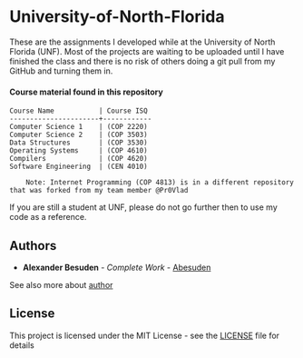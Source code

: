 # University-of-North-Florida
These are the assignments I developed while at the University of North Florida (UNF). Most of the projects are waiting to be uploaded until I have finished the class and there is no risk of others doing a git pull from my GitHub and turning them in.

#### Course material found in this repository
```
Course Name           | Course ISQ
----------------------+------------
Computer Science 1    | (COP 2220)
Computer Science 2    | (COP 3503)
Data Structures       | (COP 3530)
Operating Systems     | (COP 4610)
Compilers             | (COP 4620)
Software Engineering  | (CEN 4010)

    Note: Internet Programming (COP 4813) is in a different repository that was forked from my team member @Pr0Vlad
```

If you are still a student at UNF, please do not go further then to use my code as a reference.

## Authors

* **Alexander Besuden** - *Complete Work* - [Abesuden](https://GitHub.com/Abesuden)

See also more about [author](http://AlexanderBesuden.com)

## License
This project is licensed under the MIT License - see the [LICENSE](LICENSE) file for details
